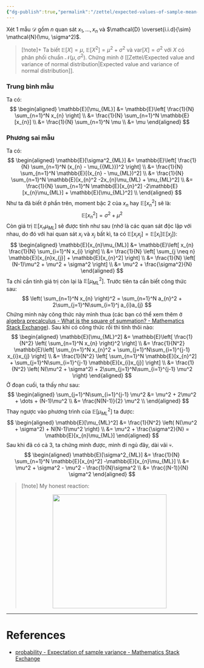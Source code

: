 ```yaml
---
{"dg-publish":true,"permalink":"/zettel/expected-values-of-sample-mean-and-sample-variance/","noteIcon":"📝","created":"2024-04-25T15:39:26.811+07:00","updated":"2024-04-26T10:30:53.350+07:00"}
---
```


Xét 1 mẫu $\mathcal{D}$ gồm $n$ quan sát $x_{1}, \dots, x_{n}$ và $\mathcal{D} \overset{i.i.d}{\sim} \mathcal{N}(\mu, \sigma^2)$. 

>[!note]+
>Ta biết $\mathbb{E}[X] = \mu$, $\mathbb{E}[X^{2}] = \mu^{2}+ \sigma^2$ và $\text{var}[X] = \sigma^2$ với $X$ có phân phối chuẩn $\mathcal{N}(\mu, \sigma^2)$. Chứng minh ở [[Zettel/Expected value and variance of normal distribution\|Expected value and variance of normal distribution]].
### Trung bình mẫu

Ta có:
$$
\begin{aligned}
\mathbb{E}[\mu_{ML}] &= \mathbb{E}\left[ \frac{1}{N} \sum_{n=1}^N x_{n} \right] \\
&= \frac{1}{N} \sum_{n=1}^N \mathbb{E}[x_{n}] \\
&= \frac{1}{N} \sum_{n=1}^N \mu \\
&= \mu
\end{aligned}
$$
### Phương sai mẫu

Ta có:
$$
\begin{aligned}
\mathbb{E}[\sigma^2_{ML}] &= \mathbb{E}\left[ \frac{1}{N} \sum_{n=1}^N (x_{n} - \mu_{{ML}})^2 \right] \\
&= \frac{1}{N} \sum_{n=1}^N \mathbb{E}[(x_{n} - \mu_{ML})^2] \\
&= \frac{1}{N} \sum_{n=1}^N \mathbb{E}[x_{n}^2 -2x_{n}\mu_{ML} + \mu_{ML}^2] \\
&= \frac{1}{N} \sum_{n=1}^N \mathbb{E}[x_{n}^2] -2\mathbb{E}[x_{n}\mu_{ML}] + \mathbb{E}[\mu_{ML}^2] \\
\end{aligned}
$$
Như ta đã biết ở phần trên, moment bậc 2 của $x_n$ hay $\mathbb{E}[x_n^2]$ sẽ là:
$$
\mathbb{E}[x_{n}^2] = \sigma^2 + \mu^2
$$
Còn giá trị $\mathbb{E}[x_n\mu_{ML}]$ sẽ được tính như sau (nhớ là các quan sát độc lập với nhau, do đó với hai quan sát $x_i$ và $x_j$ bất kì, ta có $\mathbb{E}[x_ix_j] = \mathbb{E}[x_i]\mathbb{E}[x_j]$):
$$
\begin{aligned}
\mathbb{E}[x_{n}\mu_{ML}] &= \mathbb{E}\left[ x_{n} \frac{1}{N} \sum_{i=1}^N x_{i} \right] \\
&= \frac{1}{N} \left[ \sum_{j \neq n} \mathbb{E}[x_{n}x_{j}] + \mathbb{E}[x_{n}^2] \right] \\
&= \frac{1}{N} \left[ (N-1)\mu^2 + \mu^2 + \sigma^2 \right] \\
&= \mu^2 + \frac{\sigma^2}{N}
\end{aligned}
$$
Ta chỉ cần tính giá trị còn lại là $\mathbb{E}[\mu_{ML}^2]$. Trước tiên ta cần biết công thức sau:
$$
\left( \sum_{n=1}^N x_{n} \right)^2 = \sum_{n=1}^N a_{n}^2 + 2\sum_{j=1}^N\sum_{i=1}^j a_{i}a_{j}
$$
Chứng minh này công thức này mình thua (các bạn có thể xem thêm ở [algebra precalculus - What is the square of summation? - Mathematics Stack Exchange](https://math.stackexchange.com/questions/329344/what-is-the-square-of-summation)). Sau khi có công thức rồi thì tính thôi nào:
$$
\begin{aligned}
\mathbb{E}[\mu_{ML}^2] &= \mathbb{E}\left[ \frac{1}{N^2} \left( \sum_{n=1}^N x_{n} \right)^2 \right] \\
&= \frac{1}{N^2} \mathbb{E}\left[ \sum_{n=1}^N x_{n}^2 + \sum_{j=1}^N\sum_{i=1}^{j-1} x_{i}x_{j} \right] \\
&= \frac{1}{N^2} \left[ \sum_{n=1}^N \mathbb{E}[x_{n}^2] + \sum_{j=1}^N\sum_{i=1}^{j-1} \mathbb{E}[x_{i}x_{j}] \right] \\
&= \frac{1}{N^2} \left( N(\mu^2 + \sigma^2) + 2\sum_{j=1}^N\sum_{i=1}^{j-1} \mu^2 \right)
\end{aligned}
$$
Ở đoạn cuối, ta thấy như sau:
$$
\begin{aligned}
\sum_{j=1}^N\sum_{i=1}^{j-1} \mu^2 &= \mu^2 + 2\mu^2 + \dots + (N-1)\mu^2 \\
&= \frac{N(N-1)}{2} \mu^2 \\
\end{aligned}
$$
Thay ngược vào phương trình của $\mathbb{E}[\mu_{ML}^2]$ ta được:
$$
\begin{aligned}
\mathbb{E}[\mu_{ML}^2] &= \frac{1}{N^2} \left( N(\mu^2 + \sigma^2) + N(N-1)\mu^2 \right) \\
&= \mu^2 + \frac{\sigma^2}{N} = \mathbb{E}[x_{n}\mu_{ML}]
\end{aligned}
$$
Sau khi đã có cả 3, ta chứng minh được, mình đi ngủ đây, dài vãi 💀.
$$
\begin{aligned}
\mathbb{E}[\sigma^2_{ML}] &= \frac{1}{N} \sum_{n=1}^N \mathbb{E}[x_{n}^2] -\mathbb{E}[x_{n}\mu_{ML}] \\
&= \mu^2 + \sigma^2 - \mu^2 - \frac{1}{N}\sigma^2 \\
&= \frac{(N-1)}{N} \sigma^2
\end{aligned}
$$

>[!note] My honest reaction:
><center><img width=300 height=300 src="https://preview.redd.it/man-im-dead-v0-ymr5u3c0bjsa1.jpg?auto=webp&s=364c87d710ec0cda25a8e23fcbf1dbd692d0a597"> </center>

---
# References

- [probability - Expectation of sample variance - Mathematics Stack Exchange](https://math.stackexchange.com/questions/4017763/expectation-of-sample-variance)
